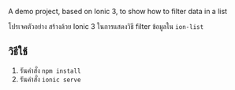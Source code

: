 A demo project, based on Ionic 3, to show how to filter data in a list

โปรเจคตัวอย่าง สร้างด้วย Ionic 3 ในการแสดงวิธี filter ข้อมูลใน `ion-list`

## วิธีใช้

1. รันคำสั่ง `npm install`
2. รันคำสั่ง `ionic serve`